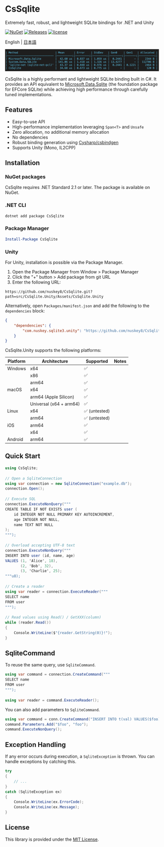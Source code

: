 # CsSqlite
 Extremely fast, robust, and lightweight SQLite bindings for .NET and Unity

[![NuGet](https://img.shields.io/nuget/v/CsSqlite.svg)](https://www.nuget.org/packages/Luau)
[![Releases](https://img.shields.io/github/release/nuskey8/CsSqlite.svg)](https://github.com/nuskey8/CsSqlite/releases)
[![license](https://img.shields.io/badge/LICENSE-MIT-green.svg)](LICENSE)

English | [日本語](./README_JA.md)

![benchmark](./docs/images/img-benchmark.png)

CsSqlite is a highly performant and lightweight SQLite binding built in C#. It provides an API equivalent to [Microsoft.Data.Sqlite](https://learn.microsoft.com/en-us/dotnet/standard/data/sqlite/?tabs=net-cli) (the foundation package for EFCore SQLite) while achieving high performance through carefully tuned implementations.

## Features

* Easy-to-use API
* High-performance implementation leveraging `Span<T>` and `Unsafe`
* Zero allocation, no additional memory allocation
* No dependencies
* Robust binding generation using [Cysharp/csbindgen](https://github.com/Cysharp/csbindgen)
* Supports Unity (Mono, IL2CPP)

## Installation

### NuGet packages

CsSqlite requires .NET Standard 2.1 or later. The package is available on NuGet.

### .NET CLI

```ps1
dotnet add package CsSqlite
```

### Package Manager

```ps1
Install-Package CsSqlite
```

### Unity

For Unity, installation is possible via the Package Manager.

1. Open the Package Manager from Window > Package Manager
2. Click the "+" button > Add package from git URL
3. Enter the following URL:

```
https://github.com/nuskey8/CsSqlite.git?path=src/CsSqlite.Unity/Assets/CsSqlite.Unity
```

Alternatively, open `Packages/manifest.json` and add the following to the `dependencies` block:

```json
{
    "dependencies": {
        "com.nuskey.sqlite3.unity": "https://github.com/nuskey8/CsSqlite.git?path=src/CsSqlite.Unity/Assets/CsSqlite.Unity"
    }
}
```

CsSqlite.Unity supports the following platforms:

| Platform | Architecture            | Supported    | Notes |
| -------- | ----------------------- | ------------ | ----- |
| Windows  | x64                     | ✅            |       |
|          | x86                     | ✅            |       |
|          | arm64                   | ✅            |       |
| macOS    | x64                     | ✅            |       |
|          | arm64 (Apple Silicon)   | ✅            |       |
|          | Universal (x64 + arm64) | ✅            |       |
| Linux    | x64                     | ✅ (untested) |       |
|          | arm64                   | ✅ (untested) |       |
| iOS      | arm64                   | ✅            |       |
|          | x64                     | ✅            |       |
| Android  | arm64                   | ✅            |       |

## Quick Start

```cs
using CsSqlite;

// Open a SqliteConnection
using var connection = new SqliteConnection("example.db");
connection.Open();

// Execute SQL
connection.ExecuteNonQuery("""
CREATE TABLE IF NOT EXISTS user (
    id INTEGER NOT NULL PRIMARY KEY AUTOINCREMENT,
    age INTEGER NOT NULL,
    name TEXT NOT NULL
);
""");

// Overload accepting UTF-8 text
connection.ExecuteNonQuery("""
INSERT INTO user (id, name, age)
VALUES (1, 'Alice', 18),
       (2, 'Bob', 32),
       (3, 'Charlie', 25);
"""u8);

// Create a reader
using var reader = connection.ExecuteReader("""
SELECT name
FROM user
""");

// Read values using Read() / GetXXX(column)
while (reader.Read())
{
    Console.WriteLine($"{reader.GetString(0)}!");
}
```

## SqliteCommand

To reuse the same query, use `SqliteCommand`.

```cs
using var command = connection.CreateCommand("""
SELECT name
FROM user
""");

using var reader = command.ExecuteReader();
```

You can also add parameters to `SqliteCommand`.

```cs
using var command = conn.CreateCommand("INSERT INTO t(val) VALUES($foo);");
command.Parameters.Add("$foo", "foo");
command.ExecuteNonQuery();
```

## Exception Handling

If any error occurs during execution, a `SqliteException` is thrown. You can handle exceptions by catching this.

```cs
try
{
    // ...
}
catch (SqliteException ex)
{
    Console.WriteLine(ex.ErrorCode);
    Console.WriteLine(ex.Message);
}
```

## License

This library is provided under the [MIT License](LICENSE).